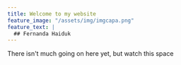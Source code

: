 ```yaml
---
title: Welcome to my website
feature_image: "/assets/img/imgcapa.png"
feature_text: |
  ## Fernanda Haiduk
---
```


There isn't much going on here yet, but watch this space
